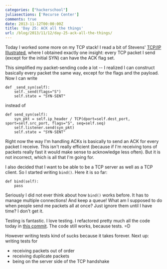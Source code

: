 ```yaml
---
categories: ["hackerschool"]
juliasections: ['Recurse Center']
comments: true
date: 2013-11-12T00:00:00Z
title: 'Day 25: ACK all the things'
url: /blog/2013/11/12/day-25-ack-all-the-things/
---
```


Today I worked some more on my TCP stack! I read a bit of Stevens' 
[TCP/IP Illustrated](http://www.amazon.com/TCP-Illustrated-Vol-Addison-Wesley-Professional/dp/0201633469), 
where I obtained exactly one insight: every TCP packet I send (except
for the initial SYN) can have the ACK flag set.

This simplified my packet-sending code a lot -- I realized I can construct
basically every packet the same way, except for the flags and the payload. Now
I can write

~~~
def _send_syn(self):
    self._send(flags="S")
    self.state = "SYN-SENT"
~~~

instead of 

~~~
def send_syn(self):
    syn_pkt = self.ip_header / TCP(dport=self.dest_port, sport=self.src_port, flags="S", seq=self.seq)
    self.listener.send(syn_pkt)
    self.state = "SYN-SENT"
~~~

Right now the way I'm handling ACKs is basically to send an ACK for every
packet I receive. This isn't really efficient (because if I'm receiving tons of
packets really fast it would make sense to acknowledge less often). But it is
not incorrect, which is all that I'm going for.

I also decided that I want to be able to be a TCP server as well as a TCP
client. So I started writing `bind()`. Here it is so far:

~~~
def bind(self):
    pass
~~~

Seriously I did not ever think about how `bind()` works before. It has to
manage multiple connections! And keep a queue! What am I supposed to do when
people send me packets all at once? Just ignore them until I have time? I don't
get it.

Testing is fantastic. I love testing. I refactored pretty much all the code today in 
[this commit](https://github.com/jvns/teeceepee/commit/aa8ff0a027e8e23388ab922951a7524467b429e7). 
The code still works, because tests. =D

However writing tests kind of sucks because it takes forever. Next up: writing
tests for

* receiving packets out of order
* receiving duplicate packets
* being on the server side of the TCP handshake

